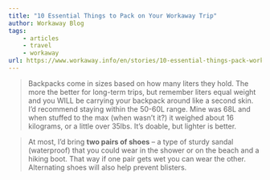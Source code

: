 ```yaml
---
title: "10 Essential Things to Pack on Your Workaway Trip"
author: Workaway Blog
tags: 
    - articles  
    - travel  
    - workaway
url: https://www.workaway.info/en/stories/10-essential-things-pack-workaway-long-term-trip
---
```


> Backpacks come in sizes based on how many liters they hold. The more the better for long-term trips, but remember liters equal weight and you WILL be carrying your backpack around like a second skin. I’d recommend staying within the 50-60L range. Mine was 68L and when stuffed to the max (when wasn’t it?) it weighed about 16 kilograms, or a little over 35lbs. It’s doable, but lighter is better.


> At most, I’d bring **two pairs of shoes** – a type of sturdy sandal (waterproof) that you could wear in the shower or on the beach and a hiking boot. That way if one pair gets wet you can wear the other. Alternating shoes will also help prevent blisters.



